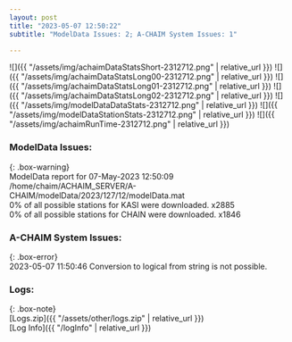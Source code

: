 ```yaml
---
layout: post
title: "2023-05-07 12:50:22"
subtitle: "ModelData Issues: 2; A-CHAIM System Issues: 1"

---
```


![]({{ "/assets/img/achaimDataStatsShort-2312712.png" | relative_url }})
![]({{ "/assets/img/achaimDataStatsLong00-2312712.png" | relative_url }})
![]({{ "/assets/img/achaimDataStatsLong01-2312712.png" | relative_url }})
![]({{ "/assets/img/achaimDataStatsLong02-2312712.png" | relative_url }})
![]({{ "/assets/img/modelDataDataStats-2312712.png" | relative_url }})
![]({{ "/assets/img/modelDataStationStats-2312712.png" | relative_url }})
![]({{ "/assets/img/achaimRunTime-2312712.png" | relative_url }})


### ModelData Issues:  
  
{: .box-warning}  
 ModelData report for 07-May-2023 12:50:09   
 /home/chaim/ACHAIM_SERVER/A-CHAIM/modelData/2023/127/12/modelData.mat   
 0% of all possible stations for KASI were downloaded. x2885   
 0% of all possible stations for CHAIN were downloaded. x1846   
  
### A-CHAIM System Issues:  
  
{: .box-error}  
2023-05-07 11:50:46 Conversion to logical from string is not possible.  

### Logs:  
  
{: .box-note}  
[Logs.zip]({{ "/assets/other/logs.zip" | relative_url }})  
[Log Info]({{ "/logInfo" | relative_url }})  
